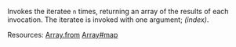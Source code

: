Invokes the iteratee <code>n</code> times, returning an array of the results of each invocation. The iteratee is invoked with one argument; <em>(index)</em>.

Resources: [Array.from](https://developer.mozilla.org/docs/Web/JavaScript/Reference/Global_Objects/Array/from) [Array#map](https://developer.mozilla.org/docs/Web/JavaScript/Reference/Global_Objects/Array/map)
